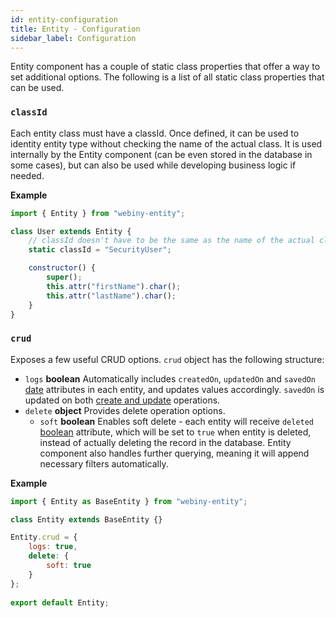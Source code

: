 ```yaml
---
id: entity-configuration
title: Entity - Configuration
sidebar_label: Configuration
---
```


Entity component has a couple of static class properties that offer a
way to set additional options. The following is a list of all static
class properties that can be used.

### `classId`

Each entity class must have a classId. Once defined, it can be used to
identity entity type without checking the name of the actual class.
It is used internally by the Entity component (can be even stored in
the database in some cases), but can also be used while developing
business logic if needed.

**Example**

```js
import { Entity } from "webiny-entity";

class User extends Entity {
    // classId doesn't have to be the same as the name of the actual class.
    static classId = "SecurityUser";

    constructor() {
        super();
        this.attr("firstName").char();
        this.attr("lastName").char();
    }
}
```

### `crud`

Exposes a few useful CRUD options. `crud` object has the following structure:

* `logs` **boolean** Automatically includes `createdOn`, `updatedOn` and `savedOn` [date](/docs/developer-tutorials/entity-attributes#date) attributes in each entity, and updates values accordingly. `savedOn` is updated on both [create and update](/docs/developer-tutorials/entity-crud#save) operations.
* `delete` **object** Provides delete operation options.
  * `soft` **boolean** Enables soft delete - each entity will receive `deleted` [boolean](/docs/developer-tutorials/entity-attributes#boolean) attribute, which will be set to `true` when entity is deleted, instead of actually deleting the record in the database. Entity component also handles further querying, meaning it will append necessary filters automatically.

**Example**

```js
import { Entity as BaseEntity } from "webiny-entity";

class Entity extends BaseEntity {}

Entity.crud = {
    logs: true,
    delete: {
        soft: true
    }
};
​
export default Entity;
```
